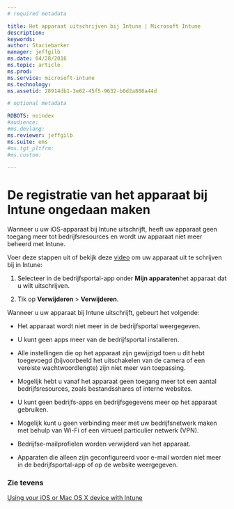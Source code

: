```yaml
---
# required metadata

title: Het apparaat uitschrijven bij Intune | Microsoft Intune
description:
keywords:
author: Staciebarker
manager: jeffgilb
ms.date: 04/28/2016
ms.topic: article
ms.prod:
ms.service: microsoft-intune
ms.technology:
ms.assetid: 28914db1-3e62-45f5-9632-b0d2a808a44d

# optional metadata

ROBOTS: noindex
#audience:
#ms.devlang:
ms.reviewer: jeffgilb
ms.suite: ems
#ms.tgt_pltfrm:
#ms.custom:

---
```



# De registratie van het apparaat bij Intune ongedaan maken

Wanneer u uw iOS-apparaat bij Intune uitschrijft, heeft uw apparaat geen toegang meer tot bedrijfsresources en wordt uw apparaat niet meer beheerd met Intune.

Voer deze stappen uit of bekijk deze [video](http://aka.ms/kfz8j1) om uw apparaat uit te schrijven bij in Intune:

1.  Selecteer in de bedrijfsportal-app onder **Mijn apparaten**het apparaat dat u wilt uitschrijven.

2.  Tik op **Verwijderen** &gt; **Verwijderen**.

Wanneer u uw apparaat bij Intune uitschrijft, gebeurt het volgende:

-   Het apparaat wordt niet meer in de bedrijfsportal weergegeven.

-   U kunt geen apps meer van de bedrijfsportal installeren.

-   Alle instellingen die op het apparaat zijn gewijzigd toen u dit hebt toegevoegd (bijvoorbeeld het uitschakelen van de camera of een vereiste wachtwoordlengte) zijn niet meer van toepassing.

-   Mogelijk hebt u vanaf het apparaat geen toegang meer tot een aantal bedrijfsresources, zoals bestandsshares of interne websites.

-   U kunt geen bedrijfs-apps en bedrijfsgegevens meer op het apparaat gebruiken.

-   Mogelijk kunt u geen verbinding meer met uw bedrijfsnetwerk maken met behulp van Wi-Fi of een virtueel particulier netwerk (VPN).

-   Bedrijfse-mailprofielen worden verwijderd van het apparaat.

-   Apparaten die alleen zijn geconfigureerd voor e-mail worden niet meer in de bedrijfsportal-app of op de website weergegeven.

### Zie tevens
[Using your iOS or Mac OS X device with Intune](using-your-ios-or-mac-os-x-device-with-intune.md)

<!--HONumber=May16_HO1-->


